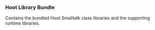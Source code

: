 ### Hoot Library Bundle

Contains the bundled Hoot Smalltalk class libraries and the supporting runtime libraries.
